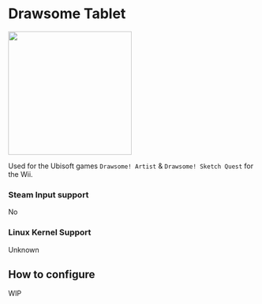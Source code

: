 # Drawsome Tablet

<img src="../../../wiki_images/controllers/drawsome-tablet.png" width="250">

Used for the Ubisoft games `Drawsome! Artist` & `Drawsome! Sketch Quest` for the Wii.


### Steam Input support
No

### Linux Kernel Support
Unknown

## How to configure

WIP
